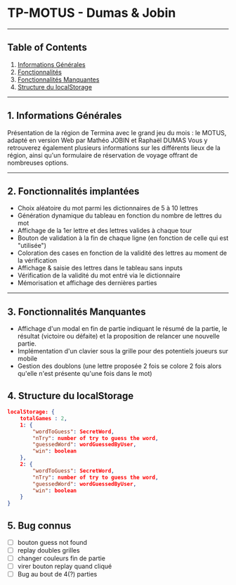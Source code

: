 # TP-MOTUS - Dumas & Jobin

***

## Table of Contents

1. [Informations Générales](#1-informations-générales)
2. [Fonctionnalités](#2-fonctionnalités)
3. [Fonctionnalités Manquantes](#3-fonctionnalités-manquantes)
4. [Structure du localStorage](#4-structure-du-localstorage)

***

## 1. Informations Générales

Présentation de la région de Termina avec le grand jeu du mois : le MOTUS, adapté en version Web par Mathéo JOBIN et Raphaël DUMAS
Vous y retrouverez également plusieurs informations sur les différents lieux de la région, ainsi qu'un formulaire de réservation de voyage offrant de nombreuses options.


***

## 2. Fonctionnalités implantées

- Choix aléatoire du mot parmi les dictionnaires de 5 à 10 lettres
- Génération dynamique du tableau en fonction du nombre de lettres du mot
- Affichage de la 1er lettre et des lettres valides à chaque tour
- Bouton de validation à la fin de chaque ligne (en fonction de celle qui est "utilisée")
- Coloration des cases en fonction de la validité des lettres au moment de la vérification
- Affichage & saisie des lettres dans le tableau sans inputs
- Vérification de la validité du mot entré via le dictionnaire
- Mémorisation et affichage des dernières parties

***

## 3. Fonctionnalités Manquantes

- Affichage d'un modal en fin de partie indiquant le résumé de la partie, le résultat (victoire ou défaite) et la proposition de relancer une nouvelle partie.
- Implémentation d'un clavier sous la grille pour des potentiels joueurs sur mobile
- Gestion des doublons (une lettre proposée 2 fois se colore 2 fois alors qu'elle n'est présente qu'une fois dans le mot)

## 4. Structure du localStorage

```JSON
localStorage: {
    totalGames : 2,
    1: {
        "wordToGuess": SecretWord,
        "nTry": number of try to guess the word,
        "guessedWord": wordGuessedByUser,
        "win": boolean
    },
    2: {
        "wordToGuess": SecretWord,
        "nTry": number of try to guess the word,
        "guessedWord": wordGuessedByUser,
        "win": boolean
    }
}
```

## 5. Bug connus
- [ ] bouton guess not found
- [ ] replay doubles grilles
- [ ] changer couleurs fin de partie
- [ ] virer bouton replay quand cliqué
- [ ] Bug au bout de 4(?) parties
